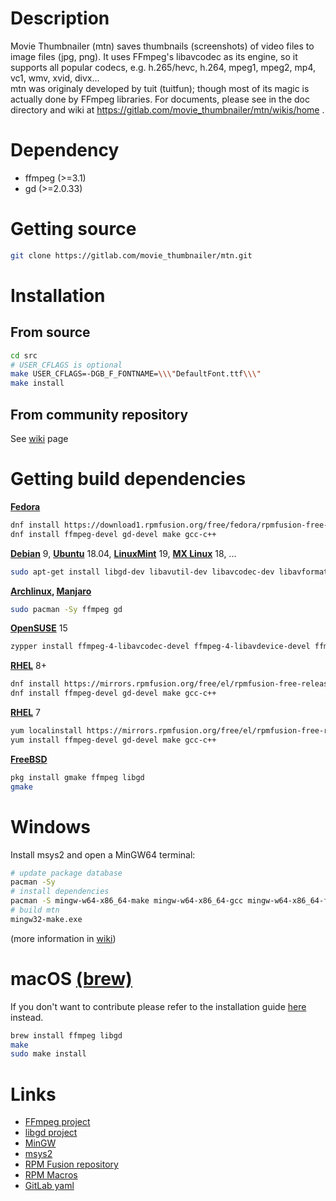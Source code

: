 Description
===========

Movie Thumbnailer (mtn) saves thumbnails (screenshots) of video files to image files (jpg, png).
It uses FFmpeg's libavcodec as its engine, so it supports all popular codecs, e.g. h.265/hevc, h.264, mpeg1, mpeg2, mp4, vc1, wmv, xvid, divx...     
mtn was originaly developed by tuit (tuitfun); though most of its magic is actually done
by FFmpeg libraries. For documents, please see in the doc directory and wiki at 
https://gitlab.com/movie_thumbnailer/mtn/wikis/home .


Dependency
==========

 - ffmpeg   (>=3.1)
 - gd       (>=2.0.33)

Getting source
==============

```sh
git clone https://gitlab.com/movie_thumbnailer/mtn.git
```

Installation
============

From source
-----------

```sh
cd src
# USER_CFLAGS is optional
make USER_CFLAGS=-DGB_F_FONTNAME=\\\"DefaultFont.ttf\\\"
make install
```

From community repository
-----------

See [wiki](https://gitlab.com/movie_thumbnailer/mtn/wikis/home#install-from-community-repository) page

Getting build dependencies
==========================

**[Fedora](https://getfedora.org/)**

```sh
dnf install https://download1.rpmfusion.org/free/fedora/rpmfusion-free-release-$(rpm -E %fedora).noarch.rpm
dnf install ffmpeg-devel gd-devel make gcc-c++  
```

**[Debian](https://www.debian.org/)** 9, **[Ubuntu](https://www.ubuntu.com/)** 18.04, **[LinuxMint](https://linuxmint.com)** 19, **[MX Linux](https://mxlinux.org/)** 18, ...  

```sh
sudo apt-get install libgd-dev libavutil-dev libavcodec-dev libavformat-dev libswscale-dev make  
```

**[Archlinux](https://www.archlinux.org/), [Manjaro](https://manjaro.org/)**  

```sh
sudo pacman -Sy ffmpeg gd
```

**[OpenSUSE](http://opensuse.org/)** 15

```sh
zypper install ffmpeg-4-libavcodec-devel ffmpeg-4-libavdevice-devel ffmpeg-4-libavformat-devel ffmpeg-4-libswscale-devel gd-devel freetype2-devel libjpeg62-devel make gcc 
```

**[RHEL](https://www.redhat.com/en/technologies/linux-platforms/enterprise-linux/)** 8+

```sh
dnf install https://mirrors.rpmfusion.org/free/el/rpmfusion-free-release-$(rpm -E %rhel).noarch.rpm
dnf install ffmpeg-devel gd-devel make gcc-c++    
```

**[RHEL](https://centos.org/)** 7

```sh
yum localinstall https://mirrors.rpmfusion.org/free/el/rpmfusion-free-release-$(rpm -E %rhel).noarch.rpm
yum install ffmpeg-devel gd-devel make gcc-c++    
```

**[FreeBSD](https://www.freebsd.org/)**

```sh
pkg install gmake ffmpeg libgd
gmake
```

Windows
=======

Install msys2 and open a MinGW64 terminal:

```sh
# update package database
pacman -Sy
# install dependencies
pacman -S mingw-w64-x86_64-make mingw-w64-x86_64-gcc mingw-w64-x86_64-ffmpeg mingw-w64-x86_64-libgd
# build mtn
mingw32-make.exe

```
(more information in [wiki](https://gitlab.com/movie_thumbnailer/mtn/-/wikis/Building-on-Windows))

macOS [(brew)](https://brew.sh/)
=====


If you don't want to contribute please refer to the installation guide
[here](https://gitlab.com/movie_thumbnailer/mtn/wikis/home#macos)
instead.

```sh
brew install ffmpeg libgd
make
sudo make install
```

Links
=====

 * [FFmpeg project](http://www.ffmpeg.org)
 * [libgd project](https://libgd.github.io)
 * [MinGW](http://mingw-w64.org)
 * [msys2](https://www.msys2.org/)
 * [RPM Fusion repository](https://rpmfusion.org/)
 * [RPM Macros](https://docs.fedoraproject.org/en-US/packaging-guidelines/RPMMacros/)
 * [GitLab yaml](https://docs.gitlab.com/ee/ci/yaml/README.html)
